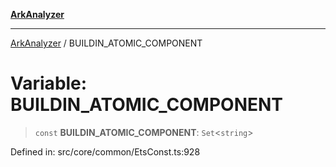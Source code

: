 [**ArkAnalyzer**](../README.md)

***

[ArkAnalyzer](../globals.md) / BUILDIN\_ATOMIC\_COMPONENT

# Variable: BUILDIN\_ATOMIC\_COMPONENT

> `const` **BUILDIN\_ATOMIC\_COMPONENT**: `Set`\<`string`\>

Defined in: src/core/common/EtsConst.ts:928
